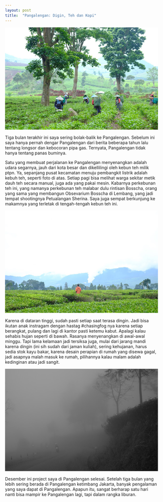 ```yaml
---
layout: post
title:  "Pangalengan: Digin, Teh dan Kopi"
---
```


![20161226_01](/images/20161226_01.JPG)

Tiga bulan terakhir ini saya sering bolak-balik ke Pangalengan. Sebelum ini saya hanya pernah dengar Pangalengan dari berita beberapa tahun lalu tentang longsor dan kebocoran pipa gas. Ternyata, Pangalengan tidak hanya tentang panas buminya.

Satu yang membuat perjalanan ke Pangalengan menyenangkan adalah udara segarnya, jauh dari kota besar dan dikellilingi oleh kebun teh milik ptpn. Ya, sepanjang pusat kecamatan menuju pembangkit listrik adalah kebuh teh, seperti foto di atas. Setiap pagi bisa melihat warga sekitar metik dauh teh secara manual, juga ada yang pakai mesin. Kabarnya perkebunan teh ini, yang namanya perkebunan teh malabar dulu rintisan Bosscha, orang yang sama yang membangun Obsevarium Bosscha di Lembang, yang jadi tempat shootingnya Petualangan Sherina. Saya juga sempat berkunjung ke makamnya yang terletak di tengah-tengah kebun teh ini.

![20161226_02](/images/20161226_02.JPG)

Karena di dataran tinggi, sudah pasti setiap saat terasa dingin. Jadi bisa ikutan anak instragam dengan hastag #chasingfog nya karena setiap berangkat, pulang dan lagi di kantor pasti ketemu kabut. Apalagi kalau sehabis hujan seperti di bawah. Rasanya menyenangkan di awal-awal minggu. Tapi lama kelamaan jadi tersiksa juga, mulai dari jarang mandi karena dingin (ini sih sudah dari jaman kuliah), sering kehujanan, harus sedia stok kayu bakar, karena desain perapian di rumah yang disewa gagal, jadi asapnya malah masuk ke rumah, pilihannya kalau malam adalah kedinginan atau jadi sangit.

![20161226_03](/images/20161226_03.JPG)

Desember ini project saya di Pangalengan selesai. Setelah tiga bulan yang lebih sering berada di Pangalengan ketimbang Jakarta, banyak pengalaman yang saya dapat di Pangalengan. Apapun itu, sangat berharap satu hari nanti bisa mampir ke Pangalengan lagi, tapi dalam rangka liburan.
